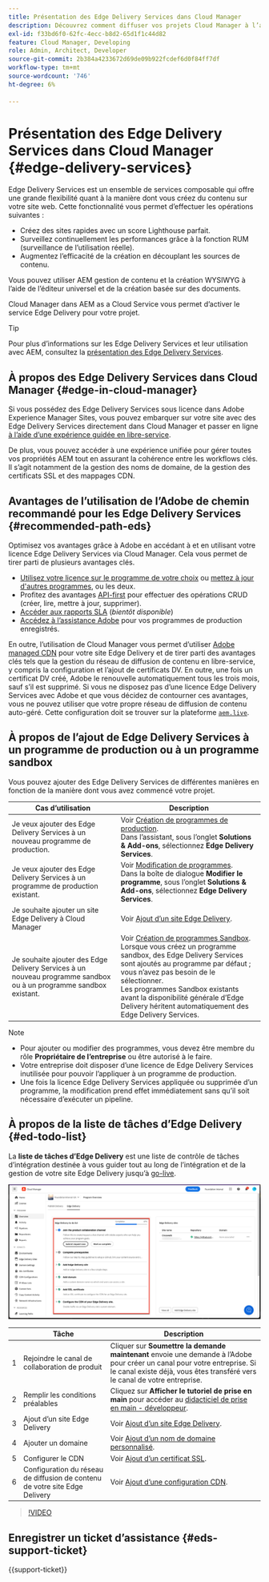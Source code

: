 ```yaml
---
title: Présentation des Edge Delivery Services dans Cloud Manager
description: Découvrez comment diffuser vos projets Cloud Manager à l’aide de Edge Delivery Services.
exl-id: f33bd6f0-62fc-4ecc-b8d2-65d1f1c44d82
feature: Cloud Manager, Developing
role: Admin, Architect, Developer
source-git-commit: 2b384a4233672d69de09b922fcdef6d0f84ff7df
workflow-type: tm+mt
source-wordcount: '746'
ht-degree: 6%

---
```



# Présentation des Edge Delivery Services dans Cloud Manager {#edge-delivery-services}

Edge Delivery Services est un ensemble de services composable qui offre une grande flexibilité quant à la manière dont vous créez du contenu sur votre site web. Cette fonctionnalité vous permet d’effectuer les opérations suivantes :

* Créez des sites rapides avec un score Lighthouse parfait.
* Surveillez continuellement les performances grâce à la fonction RUM (surveillance de l’utilisation réelle).
* Augmentez l’efficacité de la création en découplant les sources de contenu.

Vous pouvez utiliser AEM gestion de contenu et la création WYSIWYG à l’aide de l’éditeur universel et de la création basée sur des documents.

Cloud Manager dans AEM as a Cloud Service vous permet d’activer le service Edge Delivery pour votre projet.

>[!TIP]
>
>Pour plus d’informations sur les Edge Delivery Services et leur utilisation avec AEM, consultez la [présentation des Edge Delivery Services](/help/edge/overview.md).

## À propos des Edge Delivery Services dans Cloud Manager {#edge-in-cloud-manager}

Si vous possédez des Edge Delivery Services sous licence dans Adobe Experience Manager Sites, vous pouvez embarquer sur votre site avec des Edge Delivery Services directement dans Cloud Manager et passer en ligne [ à l’aide d’une expérience guidée en libre-service](/help/implementing/cloud-manager/managing-code/private-repositories.md).

De plus, vous pouvez accéder à une expérience unifiée pour gérer toutes vos propriétés AEM tout en assurant la cohérence entre les workflows clés. Il s’agit notamment de la gestion des noms de domaine, de la gestion des certificats SSL et des mappages CDN.

## Avantages de l’utilisation de l’Adobe de chemin recommandé pour les Edge Delivery Services {#recommended-path-eds}

Optimisez vos avantages grâce à Adobe en accédant à et en utilisant votre licence Edge Delivery Services via Cloud Manager. Cela vous permet de tirer parti de plusieurs avantages clés.

* [Utilisez votre licence sur le programme de votre choix](/help/implementing/cloud-manager/edge-delivery/add-edge-delivery-site.md) ou [mettez à jour d&#39;autres programmes](/help/implementing/cloud-manager/edge-delivery/manage-edge-delivery-sites.md), ou les deux.
* Profitez des avantages [API-first](https://developer.adobe.com/experience-cloud/experience-manager-apis/) pour effectuer des opérations CRUD (créer, lire, mettre à jour, supprimer).
* [Accéder aux rapports SLA](/help/implementing/cloud-manager/sla-reporting.md) (*bientôt disponible*)
* [Accédez à l’assistance Adobe](/help/edge/overview.md#support-ticket) pour vos programmes de production enregistrés.

En outre, l’utilisation de Cloud Manager vous permet d’utiliser [Adobe managed CDN](/help/implementing/dispatcher/cdn.md#aem-managed-cdn) pour votre site Edge Delivery et de tirer parti des avantages clés tels que la gestion du réseau de diffusion de contenu en libre-service, y compris la configuration et l’ajout de certificats DV. En outre, une fois un certificat DV créé, Adobe le renouvelle automatiquement tous les trois mois, sauf s’il est supprimé. Si vous ne disposez pas d’une licence Edge Delivery Services avec Adobe et que vous décidez de contourner ces avantages, vous ne pouvez utiliser que votre propre réseau de diffusion de contenu auto-géré. Cette configuration doit se trouver sur la plateforme [`aem.live`](https://www.aem.live/docs/go-live-checklist#cdn-configuration).

## À propos de l’ajout de Edge Delivery Services à un programme de production ou à un programme sandbox

Vous pouvez ajouter des Edge Delivery Services de différentes manières en fonction de la manière dont vous avez commencé votre projet.

| Cas d’utilisation | Description |
| --- | --- |
| Je veux ajouter des Edge Delivery Services à un nouveau programme de production. | Voir [Création de programmes de production](/help/implementing/cloud-manager/getting-access-to-aem-in-cloud/creating-production-programs.md).<br>Dans l’assistant, sous l’onglet **Solutions &amp; Add-ons**, sélectionnez **Edge Delivery Services**. |
| Je veux ajouter des Edge Delivery Services à un programme de production existant. | Voir [Modification de programmes](/help/implementing/cloud-manager/getting-access-to-aem-in-cloud/editing-programs.md).<br>Dans la boîte de dialogue **Modifier le programme**, sous l’onglet **Solutions &amp; Add-ons**, sélectionnez **Edge Delivery Services**. |
| Je souhaite ajouter un site Edge Delivery à Cloud Manager | Voir [Ajout d’un site Edge Delivery](/help/implementing/cloud-manager/edge-delivery/add-edge-delivery-site.md). |
| Je souhaite ajouter des Edge Delivery Services à un nouveau programme sandbox ou à un programme sandbox existant. | Voir [Création de programmes Sandbox](/help/implementing/cloud-manager/getting-access-to-aem-in-cloud/creating-sandbox-programs.md).<br>Lorsque vous créez un programme sandbox, des Edge Delivery Services sont ajoutés au programme par défaut ; vous n’avez pas besoin de le sélectionner.<br>Les programmes Sandbox existants avant la disponibilité générale d’Edge Delivery héritent automatiquement des Edge Delivery Services. |

>[!NOTE]
>
>* Pour ajouter ou modifier des programmes, vous devez être membre du rôle **Propriétaire de l’entreprise** ou être autorisé à le faire.
>* Votre entreprise doit disposer d’une licence de Edge Delivery Services inutilisée pour pouvoir l’appliquer à un programme de production.
>* Une fois la licence Edge Delivery Services appliquée ou supprimée d’un programme, la modification prend effet immédiatement sans qu’il soit nécessaire d’exécuter un pipeline.


## À propos de la liste de tâches d’Edge Delivery {#ed-todo-list}

<!-- &#x2460; for "1" inside circle -->

La **liste de tâches d’Edge Delivery** est une liste de contrôle de tâches d’intégration destinée à vous guider tout au long de l’intégration et de la gestion de votre site Edge Delivery jusqu’à [go-live](/help/journey-onboarding/go-live-checklist.md).

![Liste de tâches de site Edge Delivery](/help/implementing/cloud-manager/assets/cm-eds-todo-list.png)

|   | Tâche | Description |
| --- | --- | --- |
| 1 | Rejoindre le canal de collaboration de produit | Cliquer sur **Soumettre la demande maintenant** envoie une demande à l’Adobe pour créer un canal pour votre entreprise. Si le canal existe déjà, vous êtes transféré vers le canal de votre entreprise. |
| 2 | Remplir les conditions préalables | Cliquez sur **Afficher le tutoriel de prise en main** pour accéder au [didacticiel de prise en main - développeur](https://www.aem.live/developer/tutorial). |
| 3 | Ajout d’un site Edge Delivery | Voir [Ajout d’un site Edge Delivery](#eds-add-site). |
| 4 | Ajouter un domaine | Voir [Ajout d’un nom de domaine personnalisé](/help/implementing/cloud-manager/custom-domain-names/add-custom-domain-name.md). |
| 5 | Configurer le CDN | Voir [Ajout d’un certificat SSL](/help/implementing/cloud-manager/managing-ssl-certifications/add-ssl-certificate.md). |
| 6 | Configuration du réseau de diffusion de contenu de votre site Edge Delivery | Voir [Ajout d’une configuration CDN](#add-cdn). |

>[!VIDEO](https://video.tv.adobe.com/v/3428020?learn=on)

## Enregistrer un ticket d’assistance {#eds-support-ticket}

{{support-ticket}}



